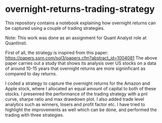 # overnight-returns-trading-strategy
This repository contains a notebook explaining how overnight returns can be captured using a couple of trading strategies.

Note: This work was done as an assignment for Quant Analyst role at QuantInsti.

First of all, the strategy is inspired from this paper: https://papers.ssrn.com/sol3/papers.cfm?abstract_id=1004081
The above paper carries out a study that shows its analysis over US stocks on a data of around 10-15 years that overnight returns are more signinficant as compared to day returns. 

I coded a strategy to capture the overnight returns for the Amazon and Apple stock, where I allocated an equal amount of capital to both of these stocks. I presenred the performance of the trading strategy with a pnl curve, sharpe ratio and max drawdown plot. I also added trade level analytics such as winners, losers and profit factor etc. I have tried to highlight the improvements as well which can be done, and performed the trading with three strategies.
